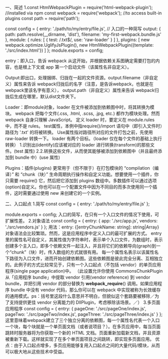 一、简述
1.const HtmlWebpackPlugin = require('html-webpack-plugin'); //installed via npm
const webpack = require('webpack'); //to access built-in plugins
const path = require('path');

const config = {
  entry: './path/to/my/entry/file.js', // 入口的一种简写
  output: {
    path: path.resolve(__dirname, 'dist'),
    filename: 'my-first-webpack.bundle.js'
  },
  module: {
    rules: [
      { test: /\.txt$/, use: 'raw-loader' }
    ]
  },
  plugins: [
    new webpack.optimize.UglifyJsPlugin(),
    new HtmlWebpackPlugin({template: './src/index.html'})
  ]
};
module.exports = config;

entry：即入口，告诉 webpack 从这开始，并根据依赖关系图确定需要打包的内容，也是根上下文或 app 第一个启动文件（该属性名非自定义）。

Output:即出口，处理捆绑、归拢在一起的文件资源。output.filename（非自定义）属性来告诉 webpack归拢后的名字（注意，是告诉webpack，也就是在webpack里该名字有意义），
output.path（非自定义）属性来告诉 webpack归拢后生成在哪里，默认dist文件夹下。

Loader：即module对象，loader 在文件被添加到依赖图中时，将其转换为模块。
webpack 把每个文件(.css, .html, .scss, .jpg, etc.) 都作为模块处理。然而 webpack 自身只理解 JavaScript。
定义 loader 时，要定义在 module.rules 中，而不是 rules。
test属性，本例中指require()/import 语句中（即引入文件时）路径为 '.txt' 的将被转换。
Use属性指对路径所对应的文件打包之前，先使用 raw-loader 转换一下。
loader 有两个目标。（loader 仅在每个文件的基础上执行转换）
1.识别出(identify)应该被对应的 loader 进行转换(transform)的那些文件。(test 属性)
2.2.转换这些文件，从而使其能够被添加到依赖图中（并且最终添加到 bundle 中）(use 属性)

Plugins：插件(plugins) 更常用于（但不限于）在打包模块的 “compilation（编译）” 和 “chunk（块）” 生命周期执行操作和自定义功能。想要使用一个插件，你只需要 require() 它，然后把它添加到 plugins 数组中。多数插件可以通过选项(option)自定义。你也可以在一个配置文件中因为不同目的而多次使用同一个插件，这时需要通过使用 new 来创建它的一个实例。

二、入口起点
1.简写
const config = {
  entry: './path/to/my/entry/file.js'
};

module.exports = config;
入口的简写，在只有一个入口文件的情况下使用，可扩展性差。
2.对象语法
const config = {
  entry: {
    app: './src/app.js',
    vendors: './src/vendors.js'
  }
};
用法：entry: {[entryChunkName: string]: string|Array<string>}
对象语法会比较繁琐。然而，这是应用程序中定义入口的最可扩展的方式。
entry里的属性名可自定义，其属性值为字符串时，表示单个入口文件，为数组时，表示创建多个主入口，即多个依赖文件一起注入，并且将它们的依赖导向(graph)到一个“chunk”（块）时，传入数组的方式就很有用。
每一个属性名表示以该属性名下路径为入口文件，进而开始创建依赖图。这些依赖图是彼此完全分离、互相独立的。此例子的方式比较常见于，只有一个入口起点（不包括 vendor）的单页应用程序(single page application)中。
（此设置允许你使用 CommonsChunkPlugin 从「应用程序 bundle」中提取 vendor 引用(vendor reference) 到 vendor bundle，并把引用 vendor 的部分替换为 __webpack_require__() 调用。如果应用程序 bundle 中没有 vendor 代码，那么你可以在 webpack 中实现被称为长效缓存的通用模式。ps：括号里这段什么意思并不明白，但貌似这个套路要被移除／为了支持提供更佳 vendor 分离能力的 DllPlugin，考虑移除该场景。／）
3.多页面应用程序
const config = {
  entry: {
    pageOne: './src/pageOne/index.js',
    pageTwo: './src/pageTwo/index.js',
    pageThree: './src/pageThree/index.js'
  }
};
 这里意味着webpack建立了三个独立分离的依赖图，每一个属性名代表一个入口一个块，每个块就是一个单页面文档（或者说项目？）。在多页应用中，每当页面跳转时服务器将为你获取一个新的 HTML 文档。页面重新加载新文档，并且资源被重新下载。这样就实现了在多个单页面项目之间跳转，即实现多页面应用。
 优点：由于入口起点增多，多页应用能够复用入口起点之间的大量代码/模块，从而可以极大地从这些技术中受益。
